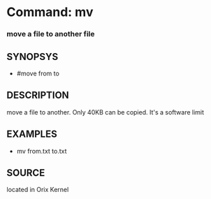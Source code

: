 # Command: mv

### move a file to another file

## SYNOPSYS
+ #move from to

## DESCRIPTION
move a file to another. Only 40KB can be copied. It's a software limit

## EXAMPLES
+ mv from.txt to.txt

## SOURCE
located in Orix Kernel

